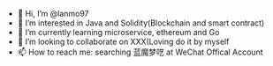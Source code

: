 - 👋 Hi, I’m @lanmo97
- 👀 I’m interested in Java and Solidity(Blockchain and smart contract)
- 🌱 I’m currently learning microservice, ethereum and Go
- 💞️ I’m looking to collaborate on XXX(Loving do it by myself
- 📫 How to reach me: searching 蓝魔梦呓 at WeChat Offical Account

<!---
lanmo97/lanmo97 is a ✨ special ✨ repository because its `README.md` (this file) appears on your GitHub profile.
You can click the Preview link to take a look at your changes.
--->
